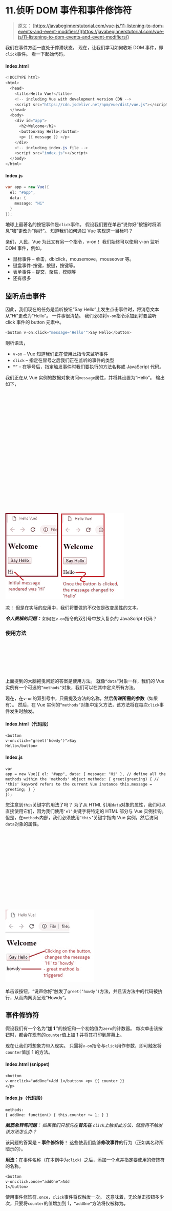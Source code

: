# 11.侦听 DOM 事件和事件修饰符

> 原文： [https://javabeginnerstutorial.com/vue-js/11-listening-to-dom-events-and-event-modifiers/](https://javabeginnerstutorial.com/vue-js/11-listening-to-dom-events-and-event-modifiers/)

我们在事件方面一直处于停滞状态。 现在，让我们学习如何收听 DOM 事件，即`click`事件。 看一下起始代码，

#### Index.html

```java
<!DOCTYPE html>
<html>
  <head>
    <title>Hello Vue!</title>
    <!-- including Vue with development version CDN -->
    <script src="https://cdn.jsdelivr.net/npm/vue/dist/vue.js"></script>
  </head>
  <body>
    <div id="app">
      <h2>Welcome</h2>
      <button>Say Hello</button>
      <p> {{ message }} </p>
    </div>
    <!-- including index.js file -->
    <script src="index.js"></script>
  </body>
</html>
```

#### Index.js

```java
var app = new Vue({
  el: "#app",
  data: {
    message: "Hi"
  }
});
```

地球上最著名的按钮事件是`click`事件。 假设我们要在单击“说你好”按钮时将消息“嗨”更改为“你好”。 知道我们如何通过 Vue 实现这一目标吗？

亲们，人民，Vue 为此又有另一个指令，v-on！ 我们始终可以使用 v-on 监听 DOM 事件，例如，

*   鼠标事件 – 单击，dblclick，mousemove，mouseover 等。
*   键盘事件-按键，按键，按键等。
*   表单事件 – 提交，聚焦，模糊等
*   还有很多

## 监听点击事件

因此，我们现在的任务是监听按钮“Say Hello”上发生点击事件时，将消息文本从“Hi”更改为“Hello”。 一件事很清楚。 我们必须将`v-on`指令添加到将要监听 click 事件的 button 元素中。

```java
<button v-on:click="message='Hello'">Say Hello</button>
```

剖析语法，

*   `v-on` – Vue 知道我们正在使用此指令来监听事件
*   `click` – 指定在冒号之后我们正在监听的事件的类型
*   `“”` – 在等号后，指定触发事件时我们要执行的方法名称或 JavaScript 代码。

我们正在从 Vue 实例的数据对象访问`message`属性，并将其设置为“Hello”。 输出如下，

![click event](data:image/svg+xml,%3Csvg%20xmlns='http://www.w3.org/2000/svg'%20viewBox='0%200%20371%20267'%3E%3C/svg%3E)

<noscript><img alt="click event" class="alignnone size-full wp-image-14127" height="267" src="img/8d4cd9791d942ea8222e5da810bcf76c.png" width="371"/><p>凉！ 但是在实际的应用中，我们将要做的不仅仅是改变属性的文本。</p><p><strong> <em>令人费解的问题：</em> </strong>如何在<code>v-on</code>指令的双引号中放入复杂的 JavaScript 代码？</p><h3>使用方法</h3><p><span class="ezoic-adpicker-ad" id="ezoic-pub-ad-placeholder-124"> </span> <span class="ezoic-ad box-4 adtester-container adtester-container-124" data-ez-name="javabeginnerstutorial_com-box-4" style="display:block !important;float:none;margin-bottom:2px !important;margin-left:0px !important;margin-right:0px !important;margin-top:2px !important;min-height:110px;min-width:728px;text-align:center !important;"> <span class="ezoic-ad" ezah="90" ezaw="728" id="div-gpt-ad-javabeginnerstutorial_com-box-4-0" style="position:relative;z-index:0;display:inline-block;min-height:90px;min-width:728px;"> </span> </span>上面提到的大脑拖曳问题的答案是使用方法。 就像<code>“data”</code>对象一样，我们的 Vue 实例有一个可选的<code>“methods”</code>对象，我们可以在其中定义所有方法。</p><p>现在，在<code>v-on</code>的双引号中，只需提及方法的名称，然后<strong>传递所需的参数</strong>（如果有）。 然后，在 Vue 实例的<code>“methods”</code>对象中定义方法，该方法将在每次<code>click</code>事件发生时触发。</p><h4>Index.html（代码段）</h4><pre><code class="language-html">&lt;button v-on:click="greet('howdy')"&gt;Say Hello&lt;/button&gt;</code></pre><h4>Index.js</h4><pre><code class="language-javascript">var app = new Vue({ el: "#app", data: { message: "Hi" }, // define all the methods within the 'methods' object methods: { greet(greeting) { // 'this' keyword refers to the current Vue instance this.message = greeting; } } });</code></pre><p>您注意到<code>this</code>关键字的用法了吗？ 为了从 HTML 引用<code>data</code>对象的属性，我们可以直接使用它们，因为我们使用<code>‘el’</code>关键字将特定的 HTML 部分与 Vue 实例挂钩。 但是，在<code>methods</code>内部，我们必须使用<code>‘this’</code>关键字指向 Vue 实例，然后访问<code>data</code>对象的属性。</p><p><img alt="click event with method" class="alignnone size-full wp-image-14125" data-lazy-src="https://javabeginnerstutorial.com/wp-content/uploads/2018/11/2_click-with-method.jpg" height="227" src="data:image/svg+xml,%3Csvg%20xmlns='http://www.w3.org/2000/svg'%20viewBox='0%200%20277%20227'%3E%3C/svg%3E" width="277"/></p><noscript><img alt="click event with method" class="alignnone size-full wp-image-14125" height="227" src="img/4226a5eb01a26b79a17a0465adc3b6af.png" width="277"/><p>单击该按钮，“说声你好”触发了<code>greet(‘howdy’)</code>方法，并且该方法中的代码被执行，从而向网页呈现“Howdy”。</p><h2>事件修饰符</h2><p>假设我们有一个名为“<strong>加 1 </strong>”的按钮和一个初始值为<code>zero</code>的计数器。 每次单击该按钮时，都会在现有的<code>counter</code>值上加 1 并将其打印到屏幕上。</p><p>现在让我们将想象力带入现实。 只需将<code>v-on</code>指令与<code>click</code>用作参数，即可触发将<code>counter</code>值加 1 的方法。</p><h4>Index.html (snippet)</h4><pre><code class="language-html">&lt;button v-on:click="addOne"&gt;Add 1&lt;/button&gt; &lt;p&gt; {{ counter }} &lt;/p&gt;</code></pre><h4>Index.js（代码段）</h4><pre><code class="language-javascript">methods: { addOne: function() { this.counter += 1; } }</code></pre><p><strong> <em>脑筋急转弯问题：</em> </strong> <em>如果我们只想先在<strong>首先在</strong> <code>click</code>上触发此方法，然后再不触发该方法怎么办？ </em></p><p>该问题的答案是 – <strong>事件修饰符</strong>！ 这些使我们能够<strong>修改事件</strong>的行为（正如其名称所暗示的）。</p><p><strong>用法：</strong>在事件名称（在本例中为<code>click</code>）之后，添加一个点并指定要使用的修饰符的名称。</p><pre><code class="language-html">&lt;button v-on:click.once="addOne"&gt;Add 1&lt;/button&gt;</code></pre><p>使用事件修饰符<code>.once</code>，<code>click</code>事件将仅触发一次。 这意味着，无论单击按钮多少次，只要将<code>counter</code>的值增加到 1，<code>“addOne”</code>方法将仅被称为<strong>。</strong></p><p><img alt=".once event modifier" class="alignnone size-full wp-image-14126" data-lazy-src="https://javabeginnerstutorial.com/wp-content/uploads/2018/11/3_modifier-.once_-1.jpg" height="413" src="data:image/svg+xml,%3Csvg%20xmlns='http://www.w3.org/2000/svg'%20viewBox='0%200%20415%20413'%3E%3C/svg%3E" width="415"/></p><noscript><img alt=".once event modifier" class="alignnone size-full wp-image-14126" height="413" src="img/ecfa020fb75663bf3465034cc7d2100a.png" width="415"/><p>同样，其他可用的事件修饰符是</p><li>。停</li><li>。避免</li><li>。捕获</li><li>。自</li><li>。一旦</li><li>。被动</li><p>最常用的修饰符是<code>.stop</code>和<code>.prevent</code>，它们称为众所周知的<code>event.stopPropagation()</code>和<code>event.preventDefault()</code>方法。 这些是<a href="https://www.w3schools.com/jsref/obj_event.asp">本机事件对象</a>随附的方法。 这里与 Vue 无关。 Vue.js 只是提供了一种简单的方法，借助修饰符来处理此类常见事件详细信息，而不是在 Vue 实例的方法中显式指定这些事件方法（例如<code>event.preventDefault()</code>来取消事件）。</p><h3><strong>两个最常用修改器的快速刷新：</strong></h3><p>根据<code>stopPropagation()</code>事件方法，<code>.stop</code>修饰符将进一步停止事件的传播。</p><p>根据<code>preventDefault()</code>方法，<code>.prevent</code>修饰符将防止发生默认操作。 <code>.prevent</code>的最佳示例是将其与<code>Submit</code>按钮一起使用，以便触发提交事件时，它不会重新加载页面。</p><h3><strong>链接修饰符</strong></h3><p><em>警告：一开始可能会有些弯腰！ </em></p><p>Vue 让我们像这样，将这些修饰符一个接一个地链接，</p><pre><code class="language-html">v-on:click.self.prevent</code></pre><p>链接的<strong>顺序非常重要。 因为与每个修饰符相关的代码是按相同顺序生成的。</strong></p><p>例如，</p><pre><code class="language-html">&lt;a href="https://vuejs.org/" v-on:click.self.prevent target="_blank"&gt;Open Vue &lt;p&gt;Click me now&lt;/p&gt; &lt;/a&gt;</code></pre><p>使用<code>v-on:click.self.prevent</code>仅会阻止单击<code>&lt;a&gt;</code>元素本身，而不是单击其<code>child</code>元素。 好吧，我听到你说“请用英语”！ 换句话说，这意味着</p><li>单击<code>&lt;a&gt;</code>标签的<strong>“打开 Vue” </strong>将阻止打开<code>vuejs.org</code>页面</li><li>单击<strong>标签上的“立即单击我” </strong>，将在新标签中打开<code>vuejs.org</code>官方页面</li><p>相反，如果我们将链接修饰符的顺序更改为<code>v-on:click.prevent.self</code>，则将防止发生所有单击事件。</p><pre><code class="language-html">&lt;a href="https://vuejs.org/" v-on:click.prevent.self target="_blank"&gt;Open Vue &lt;p&gt;Click me now&lt;/p&gt; &lt;/a&gt;</code></pre><p>单击<code>&lt;a&gt;</code>的<strong>“打开 Vue” </strong>和<code>&lt;p&gt;</code>的<strong>“立即单击我” </strong>都不会打开<code>vuejs.org</code>（换句话说，它无法打开 ）。</p><p>现在，让我们看一下到目前为止处理的完整代码，</p><p>index.html</p><pre><code class="language-html">&lt;!DOCTYPE html&gt; &lt;html&gt; &lt;head&gt; &lt;title&gt;Hello Vue!&lt;/title&gt; &lt;!-- including Vue with development version CDN --&gt; &lt;script src="https://cdn.jsdelivr.net/npm/vue/dist/vue.js"&gt;&lt;/script&gt; &lt;/head&gt; &lt;body&gt; &lt;div id="app"&gt; &lt;h2&gt;Welcome&lt;/h2&gt; &lt;!-- Listening to click event with v-on directive --&gt; &lt;button v-on:click="greet('howdy')"&gt;Say Hello&lt;/button&gt; &lt;p&gt; {{ message }} &lt;/p&gt; &lt;h2&gt;Event Modifiers&lt;/h2&gt; &lt;!-- Using .once to modify click event --&gt; &lt;button v-on:click.once="addOne"&gt;Add 1&lt;/button&gt; &lt;p&gt; {{ counter }} &lt;/p&gt; &lt;!-- chaining event modifiers --&gt; &lt;a href="https://vuejs.org/" v-on:click.prevent.self target="_blank"&gt;Open Vue &lt;p&gt;Click me now&lt;/p&gt; &lt;/a&gt; &lt;/div&gt; &lt;!-- including index.js file --&gt; &lt;script src="index.js"&gt;&lt;/script&gt; &lt;/body&gt; &lt;/html&gt;</code></pre><p>index.js</p><pre><code class="language-javascript">var app = new Vue({ el: "#app", data: { message: "Hi", counter: 0 }, // define all the methods within the 'methods' object methods: { greet(greeting) { // 'this' keyword refers to the current Vue instance this.message = greeting; }, // another way to define methods before es6 addOne: function() { this.counter += 1; } } });</code></pre><p>我知道今天有很多事情要消化。 上面讨论的所有代码以及不言自明的注释在<a href="https://github.com/JBTAdmin/vuejs"> GitHub 仓库</a>中可用。 慢慢来，我很快就会回来讨论键盘和其他鼠标 DOM 事件。</p><p>祝你有个美好的一天！</p><div class="sticky-nav" style="font-size: 15px;"><div class="sticky-nav-image"></div><div class="sticky-nav-holder"><div class="sticky-nav_item"><h6 class="heading-sm">下一篇文章</h6></div><h5 class="sticky-nav_heading " style="font-size: 15px;"><a href="https://javabeginnerstutorial.com/vue-js/12-listening-to-keyboard-and-mouse-events/" title="12\. Listening to keyboard and mouse events"> 12.侦听键盘和鼠标事件</a></h5></div></div> </body> </html></noscript>